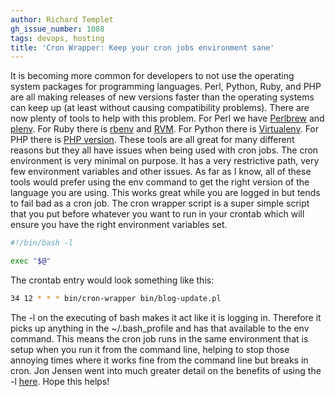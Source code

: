 ```yaml
---
author: Richard Templet
gh_issue_number: 1088
tags: devops, hosting
title: 'Cron Wrapper: Keep your cron jobs environment sane'
---
```


It is becoming more common for developers to not use the operating system packages for programming languages. Perl, Python, Ruby, and PHP are all making releases of new versions faster than the operating systems can keep up (at least without causing compatibility problems).
There are now plenty of tools to help with this problem. For Perl we have [Perlbrew](http://perlbrew.pl/) and [plenv](https://github.com/tokuhirom/plenv). For Ruby there is [rbenv](https://github.com/sstephenson/rbenv) and [RVM](https://rvm.io/). For Python there is [Virtualenv](https://virtualenv.pypa.io/en/latest/). For PHP there is [PHP version](https://github.com/wilmoore/php-version).
These tools are all great for many different reasons but they all have issues when being used with cron jobs. The cron environment is very minimal on purpose. It has a very restrictive path, very few environment variables and other issues. As far as I know, all of these tools would prefer using the env command to get the right version of the language you are using. This works great while you are logged in but tends to fail bad as a cron job. The cron wrapper script is a super simple script that you put before whatever you want to run in your crontab which will ensure you have the right environment variables set.
```bash
#!/bin/bash -l

exec "$@"
```

The crontab entry would look something like this:
```bash
34 12 * * * bin/cron-wrapper bin/blog-update.pl
```

The -l on the executing of bash makes it act like it is logging in. Therefore it picks up anything in the ~/.bash_profile and has that available to the env command. This means the cron job runs in the same environment that is setup when you run it from the command line, helping to stop those annoying times where it works fine from the command line but breaks in cron. Jon Jensen went into much greater detail on the benefits of using the -l [here](http://blog.endpoint.com/2013/05/login-shells-in-scripts-called-from-cron.html).
Hope this helps!
